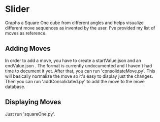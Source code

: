 # Slider
Graphs a Square One cube from different angles and helps visualize different move sequences as invented by the user.  I've provided my list of moves as reference.

## Adding Moves
In order to add a move, you have to create a startValue.json and an endValue.json .  The format is currently undocumented and I haven't had time to document it yet.  After that, you can run 'consolidateMove.py'.  This will basically normalize the move so it's easy to display just the changes.  Then you can run 'addConsolidated.py' to add the move to the move database.

## Displaying Moves
Just run 'squareOne.py'.
